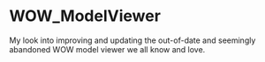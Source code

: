 # WOW_ModelViewer
My look into improving and updating the out-of-date and seemingly abandoned WOW model viewer we all know and love.
